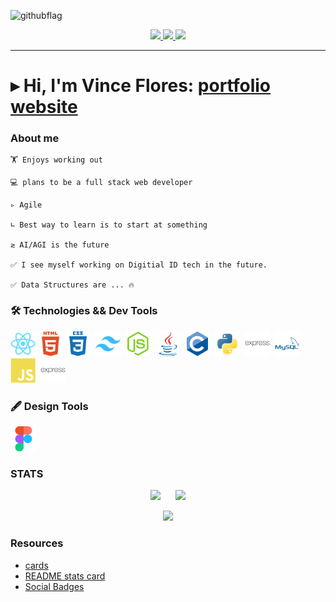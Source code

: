 



![githubflag](https://user-images.githubusercontent.com/29023871/235398074-a4c2cd2c-f426-4fff-8d4a-e6ea61f4b860.png)

<div align ='center' >
    <a href='https://www.linkedin.com/in/vince-flores-software-engineer/'>
        <img src='https://img.shields.io/badge/LinkedIn-0077B5?style=for-the-badge&logo=linkedin&logoColor=white'/>
    </a>
    <a href='https://leetcode.com/user9638sX/'>
        <img src='https://img.shields.io/badge/-LeetCode-FFA116?style=for-the-badge&logo=LeetCode&logoColor=black'/>
    </a>
    <a href='https://github.com/vinceflores'>
        <img src='https://img.shields.io/badge/GitHub-100000?style=for-the-badge&logo=github&logoColor=white'/>
    </a>
        
</div>

----------- 

# ▸ Hi, I'm Vince Flores: [portfolio website]('')


### About me
    🏋️ Enjoys working out 

    💻 plans to be a full stack web developer
  
    ▹ Agile
    
    ∟ Best way to learn is to start at something
    
    ≳ AI/AGI is the future
    
    ✅ I see myself working on Digitial ID tech in the future. 
    
    ✅ Data Structures are ... 🔥
    
### 🛠️ Technologies && Dev Tools 
<p>
  <img src ='https://github.com/devicons/devicon/blob/master/icons/react/react-original.svg' width='40' height ='40'/> 
  <img src ='https://github.com/devicons/devicon/blob/master/icons/html5/html5-plain-wordmark.svg' width='40' height ='40'/>
    <img src ='https://github.com/devicons/devicon/blob/master/icons/css3/css3-plain-wordmark.svg' width='40' height ='40'/>&nbsp; 
  <img src ='https://github.com/devicons/devicon/blob/master/icons/tailwindcss/tailwindcss-plain.svg' width='40' height ='40'/>&nbsp; 
  <img src ='https://github.com/devicons/devicon/blob/master/icons/nodejs/nodejs-plain.svg' width='40' height ='40'/>&nbsp; 
  <img src ='https://github.com/devicons/devicon/blob/master/icons/java/java-original.svg' width='40' height ='40'/>&nbsp; 
   <img src ='https://github.com/devicons/devicon/blob/master/icons/c/c-original.svg' width='40' height ='40'/>&nbsp; 
   <img src ='https://github.com/devicons/devicon/blob/master/icons/python/python-original.svg' width='40' height ='40'/>&nbsp; 
   <img src ='https://github.com/devicons/devicon/blob/master/icons/express/express-original-wordmark.svg' width='40' height ='40'/>&nbsp; 
    <img src ='https://github.com/devicons/devicon/blob/master/icons/mysql/mysql-plain-wordmark.svg' width='40' height ='40'/>&nbsp; 
   <img src ='https://github.com/devicons/devicon/blob/master/icons/javascript/javascript-plain.svg' width='40' height ='40'/>&nbsp; 
         <img src ='https://github.com/devicons/devicon/blob/master/icons/express/express-original-wordmark.svg' width='40' height='40' />&nbsp; 
   <!-- <img src ='' width='40' height ='40'/>&nbsp;  --> 
     
</p> 

###  🖋️ Design Tools 
<p>
    <img src ='https://github.com/devicons/devicon/blob/master/icons/figma/figma-original.svg' width='40' height ='40'/>&nbsp; 
    <!-- <img src ='' width='40' height ='40'/>&nbsp;  -->
</p>

### STATS

<!-- [![GitHub Streak](http://github-readme-streak-stats.herokuapp.com?user=vinceflores&theme=dark)](https://git.io/streak-stats)&nbsp; -->

<!-- [![Top Langs](https://github-readme-stats.vercel.app/api/top-langs/?username=vinceflores&layout=compact&theme=vision-friendly-dark)](https://github.com/anuraghazra/github-readme-stats)

![Anurag's GitHub stats](https://github-readme-stats.vercel.app/api?username=vinceflores&show_icons=true&theme=radical) -->


<p align = 'center'> 
  <img src ='http://github-readme-streak-stats.herokuapp.com?user=vinceflores&theme=dark'/>&nbsp; &nbsp; &nbsp; 
  <img src ='https://github-readme-stats.vercel.app/api?username=vinceflores&show_icons=true&theme=radical'/>
</p>


<p align = 'center'> 
  <img src='https://github-readme-stats.vercel.app/api/top-langs/?username=vinceflores&layout=compact&theme=vision-friendly-dark'/>
</p>



### Resources 

* [cards](https://github.com/anuraghazra/github-readme-stats)
* [README stats card](http://github-readme-streak-stats.herokuapp.com/demo/?user=vinceflroes&theme=dark&hide_border=false&border_radius=4.5&locale=en&date_format=&mode=daily&exclude_days=&type=svg&card_width=495&background-type=solid&properties=background)
* [Social Badges](https://github.com/alexandresanlim/Badges4-README.md-Profile#-social-)

